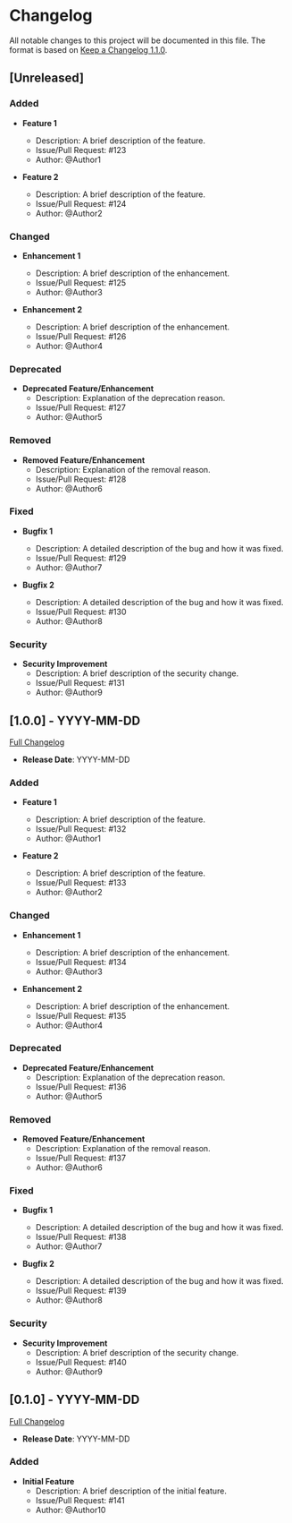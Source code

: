 # Changelog

All notable changes to this project will be documented in this file. The format is based on [Keep a Changelog 1.1.0](https://keepachangelog.com/en/1.1.0/).

## [Unreleased]

### Added

- **Feature 1**
  - Description: A brief description of the feature.
  - Issue/Pull Request: #123
  - Author: @Author1

- **Feature 2**
  - Description: A brief description of the feature.
  - Issue/Pull Request: #124
  - Author: @Author2

### Changed

- **Enhancement 1**
  - Description: A brief description of the enhancement.
  - Issue/Pull Request: #125
  - Author: @Author3

- **Enhancement 2**
  - Description: A brief description of the enhancement.
  - Issue/Pull Request: #126
  - Author: @Author4

### Deprecated

- **Deprecated Feature/Enhancement**
  - Description: Explanation of the deprecation reason.
  - Issue/Pull Request: #127
  - Author: @Author5

### Removed

- **Removed Feature/Enhancement**
  - Description: Explanation of the removal reason.
  - Issue/Pull Request: #128
  - Author: @Author6

### Fixed

- **Bugfix 1**
  - Description: A detailed description of the bug and how it was fixed.
  - Issue/Pull Request: #129
  - Author: @Author7

- **Bugfix 2**
  - Description: A detailed description of the bug and how it was fixed.
  - Issue/Pull Request: #130
  - Author: @Author8

### Security

- **Security Improvement**
  - Description: A brief description of the security change.
  - Issue/Pull Request: #131
  - Author: @Author9

## [1.0.0] - YYYY-MM-DD
[Full Changelog](https://github.com/your/repository/compare/v0.1.0...v1.0.0)

- **Release Date**: YYYY-MM-DD

### Added

- **Feature 1**
  - Description: A brief description of the feature.
  - Issue/Pull Request: #132
  - Author: @Author1

- **Feature 2**
  - Description: A brief description of the feature.
  - Issue/Pull Request: #133
  - Author: @Author2

### Changed

- **Enhancement 1**
  - Description: A brief description of the enhancement.
  - Issue/Pull Request: #134
  - Author: @Author3

- **Enhancement 2**
  - Description: A brief description of the enhancement.
  - Issue/Pull Request: #135
  - Author: @Author4

### Deprecated

- **Deprecated Feature/Enhancement**
  - Description: Explanation of the deprecation reason.
  - Issue/Pull Request: #136
  - Author: @Author5

### Removed

- **Removed Feature/Enhancement**
  - Description: Explanation of the removal reason.
  - Issue/Pull Request: #137
  - Author: @Author6

### Fixed

- **Bugfix 1**
  - Description: A detailed description of the bug and how it was fixed.
  - Issue/Pull Request: #138
  - Author: @Author7

- **Bugfix 2**
  - Description: A detailed description of the bug and how it was fixed.
  - Issue/Pull Request: #139
  - Author: @Author8

### Security

- **Security Improvement**
  - Description: A brief description of the security change.
  - Issue/Pull Request: #140
  - Author: @Author9

## [0.1.0] - YYYY-MM-DD
[Full Changelog](https://github.com/your/repository/compare/v0.1.0...v1.0.0)

- **Release Date**: YYYY-MM-DD

### Added

- **Initial Feature**
  - Description: A brief description of the initial feature.
  - Issue/Pull Request: #141
  - Author: @Author10
